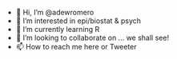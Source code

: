 - 👋 Hi, I’m @adewromero
- 👀 I’m interested in epi/biostat & psych
- 🌱 I’m currently learning R
- 💞️ I’m looking to collaborate on ... we shall see!
- 📫 How to reach me here or Tweeter

<!---
adewromero/adewromero is a ✨ special ✨ repository because its `README.md` (this file) appears on your GitHub profile.
You can click the Preview link to take a look at your changes.
--->
